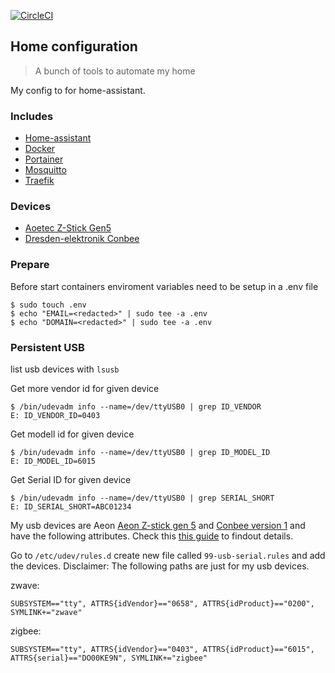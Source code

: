 [![CircleCI](https://circleci.com/gh/hafffe/home.svg?style=svg)](https://circleci.com/gh/hafffe/home)

## Home configuration
> A bunch of tools to automate my home

My config to for home-assistant.

### Includes
- [Home-assistant](http://github.com/home-assistant/home-assistant)
- [Docker](https://www.docker.com)
- [Portainer](https://github.com/portainer/portainer)
- [Mosquitto](https://github.com/eclipse/mosquitto)
- [Traefik](https://github.com/containous/traefik)


### Devices
- [Aoetec Z-Stick Gen5](https://aeotec.com/z-wave-usb-stick)
- [Dresden-elektronik Conbee](https://www.dresden-elektronik.de/conbee/)


### Prepare
Before start containers enviroment variables need to be setup in a .env file

```
$ sudo touch .env
$ echo "EMAIL=<redacted>" | sudo tee -a .env
$ echo "DOMAIN=<redacted>" | sudo tee -a .env
```

### Persistent USB
list usb devices with `lsusb`

Get more vendor id for given device

```
$ /bin/udevadm info --name=/dev/ttyUSB0 | grep ID_VENDOR
E: ID_VENDOR_ID=0403
```

Get modell id for given device
```
$ /bin/udevadm info --name=/dev/ttyUSB0 | grep ID_MODEL_ID
E: ID_MODEL_ID=6015
```

Get Serial ID for given device

```
$ /bin/udevadm info --name=/dev/ttyUSB0 | grep SERIAL_SHORT
E: ID_SERIAL_SHORT=ABC01234
```

My usb devices are Aeon [Aeon Z-stick gen 5](https://aeotec.com/z-wave-usb-stick/)
and [Conbee version 1](https://phoscon.de/en/conbee) and have the following attributes.
Check this [this guide](http://hintshop.ludvig.co.nz/show/persistent-names-usb-serial-devices/) to findout details.

Go to `/etc/udev/rules.d` create new file called `99-usb-serial.rules` and add the devices.
Disclaimer: The following paths are just for my usb devices.

zwave:
```
SUBSYSTEM=="tty", ATTRS{idVendor}=="0658", ATTRS{idProduct}=="0200", SYMLINK+="zwave"
```

zigbee:
```
SUBSYSTEM=="tty", ATTRS{idVendor}=="0403", ATTRS{idProduct}=="6015", ATTRS{serial}=="DO00KE9N", SYMLINK+="zigbee"
```
